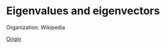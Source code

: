# Eigenvalues and eigenvectors

Organization: Wikipedia

[Origin](https://en.wikipedia.org/wiki/Eigenvalues_and_eigenvectors)





